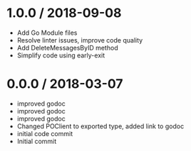 # 1.0.0 / 2018-09-08

  * Add Go Module files
  * Resolve linter issues, improve code quality
  * Add DeleteMessagesByID method
  * Simplify code using early-exit

# 0.0.0 / 2018-03-07
  * improved godoc
  * improved godoc
  * improved godoc
  * Changed POClient to exported type, added link to godoc
  * initial code commit
  * Initial commit
